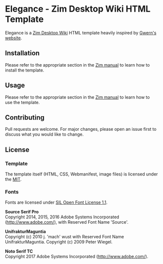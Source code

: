# Elegance - Zim Desktop Wiki HTML Template

Elegance is a [Zim Desktop Wiki](https://zim-wiki.org/) HTML template heavily inspired by [Gwern's website](https://www.gwern.net/).

## Installation

Please refer to the appropriate section in the [Zim manual](https://zim-wiki.org/manual/Help/Templates.html) to learn how to install the template.

## Usage

Please refer to the appropriate section in the [Zim manual](https://zim-wiki.org/manual/Help/Templates.html) to learn how to use the template.

## Contributing
Pull requests are welcome. For major changes, please open an issue first to discuss what you would like to change.

## License

### Template
The template itself (HTML, CSS, Webmanifest, image files) is licensed under the [MIT](https://choosealicense.com/licenses/mit/).

### Fonts
Fonts are licensed under [SIL Open Font License 1.1](https://choosealicense.com/licenses/ofl-1.1/).

**Source Serif Pro**  
Copyright 2014, 2015, 2016 Adobe Systems Incorporated (http://www.adobe.com/), with Reserved Font Name 'Source'.

**UnifrakturMaguntia**  
Copyright (c) 2010 j. 'mach' wust with Reserved Font Name UnifrakturMaguntia. Copyright (c) 2009 Peter Wiegel.

**Noto Serif TC**  
Copyright 2017 Adobe Systems Incorporated (http://www.adobe.com/).
